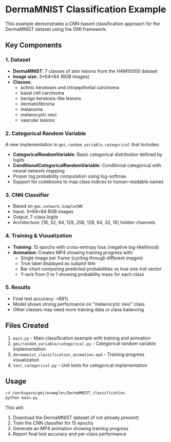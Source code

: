 # DermaMNIST Classification Example

This example demonstrates a CNN-based classification approach for the DermaMNIST dataset using the GMI framework.

## Key Components

### 1. Dataset
- **DermaMNIST**: 7 classes of skin lesions from the HAM10000 dataset
- **Image size**: 3×64×64 (RGB images)
- **Classes**:
  - actinic keratoses and intraepithelial carcinoma
  - basal cell carcinoma
  - benign keratosis-like lesions
  - dermatofibroma
  - melanoma
  - melanocytic nevi
  - vascular lesions

### 2. Categorical Random Variable
A new implementation in `gmi.random_variable.categorical` that includes:

- **CategoricalRandomVariable**: Basic categorical distribution defined by logits
- **ConditionalCategoricalRandomVariable**: Conditional categorical with neural network mapping
- Proper log probability computation using log-softmax
- Support for codebooks to map class indices to human-readable names

### 3. CNN Classifier
- Based on `gmi.network.SimpleCNN`
- Input: 3×64×64 RGB images
- Output: 7-class logits
- Architecture: [16, 32, 64, 128, 256, 128, 64, 32, 16] hidden channels

### 4. Training & Visualization
- **Training**: 15 epochs with cross-entropy loss (negative log-likelihood)
- **Animation**: Creates MP4 showing training progress with:
  - Single image per frame (cycling through different images)
  - True label displayed as subplot title
  - Bar chart comparing predicted probabilities vs true one-hot vector
  - Y-axis from 0 to 1 showing probability mass for each class

### 5. Results
- Final test accuracy: ~68%
- Model shows strong performance on "melanocytic nevi" class
- Other classes may need more training data or class balancing

## Files Created

1. `main.py` - Main classification example with training and animation
2. `gmi/random_variable/categorical.py` - Categorical random variable implementation
3. `dermamnist_classification_animation.mp4` - Training progress visualization
4. `test_categorical.py` - Unit tests for categorical implementation

## Usage

```bash
cd /workspace/gmi/examples/DermaMNIST_classification
python main.py
```

This will:
1. Download the DermaMNIST dataset (if not already present)
2. Train the CNN classifier for 15 epochs
3. Generate an MP4 animation showing training progress
4. Report final test accuracy and per-class performance